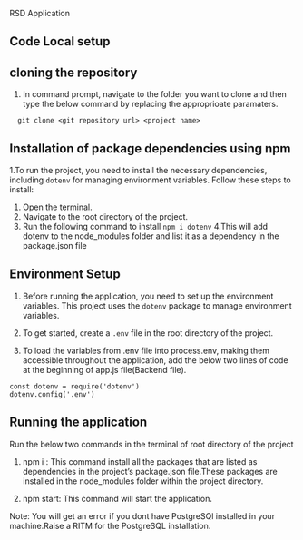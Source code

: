 RSD Application
## Code Local setup

## cloning the repository
1. In command prompt, navigate to the folder you want to clone and then type the below command by replacing the approprioate paramaters.
```
  git clone <git repository url> <project name>
```

## Installation of package dependencies using npm
1.To run the project, you need to install the necessary dependencies, including `dotenv` for managing environment variables.
Follow these steps to install:

1. Open the terminal.
2. Navigate to the root directory of the project.
3. Run the following command to install `npm i dotenv`
4.This will add dotenv to the node_modules folder and list it as a dependency in the package.json file

## Environment Setup

1. Before running the application, you need to set up the environment variables. This project uses the `dotenv` package to manage environment variables.

2. To get started, create a `.env` file in the root directory of the project.

3. To load the variables from .env file into process.env, making them accessible throughout the application, add the below two lines of code at the beginning of app.js file(Backend file).
```
const dotenv = require('dotenv')
dotenv.config('.env')
```
## Running the application

Run the below two commands in the terminal of root directory of the project

1. npm i : This command install all the packages that are listed as dependencies in the project’s package.json file.These packages are installed in the node_modules folder within the project directory.

2. npm start: This command will start the application.


Note: You will get an error if you dont have PostgreSQl installed in your machine.Raise a RITM for the PostgreSQL installation.








